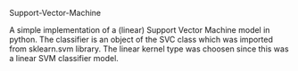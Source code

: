 Support-Vector-Machine

A simple implementation of a (linear) Support Vector Machine model in python. The classifier is an object of the SVC class which was imported from sklearn.svm library.
The linear kernel type was choosen since this was a linear SVM classifier model.
